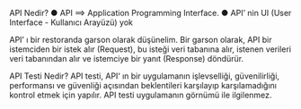   API Nedir?
● API ==> Application Programming Interface.
● API’ nin UI (User Interface - Kullanıcı Arayüzü) yok

  API’ ı bir restoranda garson olarak düşünelim.
Bir garson olarak, API bir istemciden bir istek alır (Request), bu isteği veri tabanına alır, istenen verileri veri
tabanından alır ve istemciye bir yanıt (Response) döndürür.

API Testi Nedir?
API testi, API‘ ın bir uygulamanın işlevselliği, güvenilirliği, performansı ve güvenliği açısından beklentileri karşılayıp
karşılamadığını kontrol etmek için yapılır.
API testi uygulamanın görnümü ile ilgilenmez.


